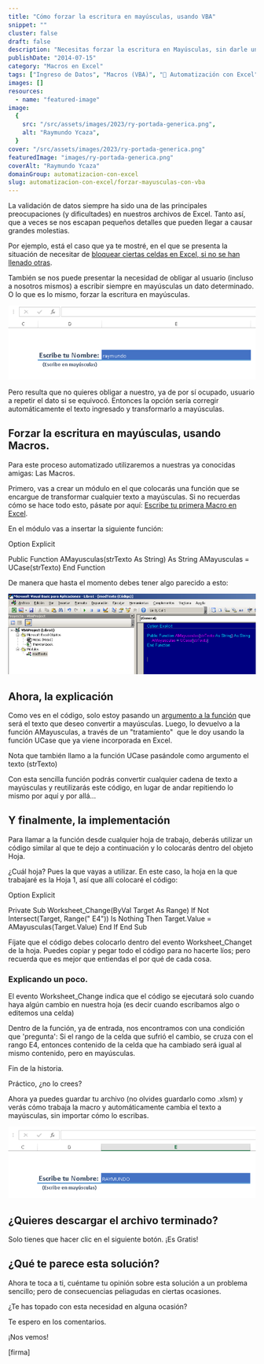 ```yaml
---
title: "Cómo forzar la escritura en mayúsculas, usando VBA"
snippet: ""
cluster: false
draft: false
description: "Necesitas forzar la escritura en Mayúsculas, sin darle un trabajo extra a tus usuarios. Pero ¿cómo se hace? Aquí la respuesta."
publishDate: "2014-07-15"
category: "Macros en Excel"
tags: ["Ingreso de Datos", "Macros (VBA)", "🤖 Automatización con Excel"]
images: []
resources:
  - name: "featured-image"
image:
  {
    src: "/src/assets/images/2023/ry-portada-generica.png",
    alt: "Raymundo Ycaza",
  }
cover: "/src/assets/images/2023/ry-portada-generica.png"
featuredImage: "images/ry-portada-generica.png"
coverAlt: "Raymundo Ycaza"
domainGroup: automatizacion-con-excel
slug: automatizacion-con-excel/forzar-mayusculas-con-vba
---
```


La validación de datos siempre ha sido una de las principales preocupaciones (y dificultades) en nuestros archivos de Excel. Tanto así, que a veces se nos escapan pequeños detalles que pueden llegar a causar grandes molestias.

Por ejemplo, está el caso que ya te mostré, en el que se presenta la situación de necesitar de [bloquear ciertas celdas en Excel, si no se han llenado otras](http://raymundoycaza.com/como-bloquear-ciertas-celdas-en-excel-si-no-se-han-llenado-otras/ "Cómo bloquear ciertas celdas en Excel, si no se han llenado otras.").

También se nos puede presentar la necesidad de obligar al usuario (incluso a nosotros mismos) a escribir siempre en mayúsculas un dato determinado. O lo que es lo mismo, forzar la escritura en mayúsculas.

![Forzar la escritura en mayúsculas usando VBA](/src/assets/images/2023/forzar-la-escritura-en-mayusculas-usando-vba.png)

Pero resulta que no quieres obligar a nuestro, ya de por sí ocupado, usuario a repetir el dato si se equivocó. Entonces la opción sería corregir automáticamente el texto ingresado y transformarlo a mayúsculas.

## Forzar la escritura en mayúsculas, usando Macros.

Para este proceso automatizado utilizaremos a nuestras ya conocidas amigas: Las Macros.

Primero, vas a crear un módulo en el que colocarás una función que se encargue de transformar cualquier texto a mayúsculas. Si no recuerdas cómo se hace todo esto, pásate por aquí: [Escribe tu primera Macro en Excel](http://raymundoycaza.com/escribe-tu-primera-macro-en-excel/ "Escribe tu primera Macro en Excel.").

En el módulo vas a insertar la siguiente función:

Option Explicit

Public Function AMayusculas(strTexto As String) As String
AMayusculas \= UCase(strTexto)
End Function

De manera que hasta el momento debes tener algo parecido a esto:

![Forzar la escritura en mayúsculas usando VBA](/src/assets/images/2023/forzar-la-escritura-en-mayusculas-usando-vba_001.png)

## Ahora, la explicación

Como ves en el código, solo estoy pasando un [argumento a la función](http://raymundoycaza.com/que-son-los-argumentos-en-excel/ "¿ Qué son los argumentos en Excel ?") que será el texto que deseo convertir a mayúsculas. Luego, lo devuelvo a la función AMayusculas, a través de un "tratamiento"  que le doy usando la función UCase que ya viene incorporada en Excel.

Nota que también llamo a la función UCase pasándole como argumento el texto (strTexto)

Con esta sencilla función podrás convertir cualquier cadena de texto a mayúsculas y reutilizarás este código, en lugar de andar repitiendo lo mismo por aquí y por allá...

## Y finalmente, la implementación

Para llamar a la función desde cualquier hoja de trabajo, deberás utilizar un código similar al que te dejo a continuación y lo colocarás dentro del objeto Hoja.

¿Cuál hoja? Pues la que vayas a utilizar. En este caso, la hoja en la que trabajaré es la Hoja 1, así que allí colocaré el código:

Option Explicit

Private Sub Worksheet_Change(ByVal Target As Range)
If Not Intersect(Target, Range(" E4")) Is Nothing Then
Target.Value \= AMayusculas(Target.Value)
End If
End Sub

Fíjate que el código debes colocarlo dentro del evento Worksheet_Changet de la hoja. Puedes copiar y pegar todo el código para no hacerte líos; pero recuerda que es mejor que entiendas el por qué de cada cosa.

### Explicando un poco.

El evento Worksheet_Change indica que el código se ejecutará solo cuando haya algún cambio en nuestra hoja (es decir cuando escribamos algo o editemos una celda)

Dentro de la función, ya de entrada, nos encontramos con una condición que 'pregunta': Si el rango de la celda que sufrió el cambio, se cruza con el rango E4, entonces contenido de la celda que ha cambiado será igual al mismo contenido, pero en mayúsculas.

Fin de la historia.

Práctico, ¿no lo crees?

Ahora ya puedes guardar tu archivo (no olvides guardarlo como .xlsm) y verás cómo trabaja la macro y automáticamente cambia el texto a mayúsculas, sin importar cómo lo escribas.

![Forzar la escritura en mayúsculas usando VBA](/src/assets/images/2023/forzar-la-escritura-en-mayusculas-usando-vba_002.png)

## ¿Quieres descargar el archivo terminado?

Solo tienes que hacer clic en el siguiente botón. ¡Es Gratis!

<script async id="button_23b1dfba-d3b5-4fba-821d-16255906b70f" src="http://www.paywithatweet.com/embeds/23b1dfba-d3b5-4fba-821d-16255906b70f" charset="utf-8"></script>

## ¿Qué te parece esta solución?

Ahora te toca a ti, cuéntame tu opinión sobre esta solución a un problema sencillo; pero de consecuencias peliagudas en ciertas ocasiones.

¿Te has topado con esta necesidad en alguna ocasión?

Te espero en los comentarios.

¡Nos vemos!

\[firma\]
